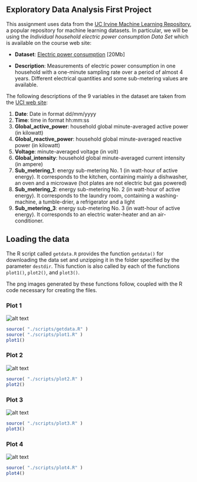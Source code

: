 ## Exploratory Data Analysis First Project

This assignment uses data from the [UC Irvine Machine Learning Repository][1],
a popular repository for machine learning datasets.
In particular, we will be using the _Individual household electric power 
consumption Data Set_ which is available on the course web site:

* __Dataset__: [Electric power consumption][2] [20Mb]

* __Description__: Measurements of electric power consumption in one household
with a one-minute sampling rate over a period of almost 4 years.
Different electrical quantities and some sub-metering values are available.

The following descriptions of the 9 variables in the dataset are taken from the
[UCI web site][3]:

1. __Date__: Date in format dd/mm/yyyy
2. __Time__: time in format hh:mm:ss
3. __Global_active_power__: household global minute-averaged active power
   (in kilowatt)
4. __Global_reactive_power__: household global minute-averaged reactive power
   (in kilowatt)
5. __Voltage__: minute-averaged voltage (in volt)
6. __Global_intensity__: household global minute-averaged current intensity
   (in ampere)
7. __Sub_metering_1__: energy sub-metering No. 1 (in watt-hour of active
   energy).
   It corresponds to the kitchen, containing mainly a dishwasher, an oven and a
   microwave (hot plates are not electric but gas powered)
8. __Sub_metering_2__: energy sub-metering No. 2 (in watt-hour of active energy).
   It corresponds to the laundry room, containing a washing-machine, a
   tumble-drier, a refrigerator and a light
9. __Sub_metering_3__: energy sub-metering No. 3 (in watt-hour of active energy).
   It corresponds to an electric water-heater and an air-conditioner.

## Loading the data

The R script called `getdata.R` provides the function `getdata()` for
downloading the data set and unzipping it in the folder specified by the
parameter `destdir`.
This function is also called by each of the functions `plot1()`, `plot2()`,
and `plot3()`.

The png images generated by these functions follow, coupled with the R code
necessary for creating the files.

### Plot 1

![alt text][plot1]

```r
source( "./scripts/getdata.R" )
source( "./scripts/plot1.R" )
plot1()
```

### Plot 2

![alt text][plot2]

```r
source( "./scripts/plot2.R" )
plot2()
```

### Plot 3

![alt text][plot3]

```r
source( "./scripts/plot3.R" )
plot3()
```

### Plot 4

![alt text][plot4]

```r
source( "./scripts/plot4.R" )
plot4()
```

[1]: http://archive.ics.uci.edu/ml/
[2]: https://d396qusza40orc.cloudfront.net/exdata%2Fdata%2Fhousehold_power_consumption.zip
[3]: https://archive.ics.uci.edu/ml/datasets/Individual+household+electric+power+consumption

[plot1]: https://github.com/madrisan/data-science-coursera/blob/master/ExploratoryDataAnalysis/images/plot1.png
[plot2]: https://github.com/madrisan/data-science-coursera/blob/master/ExploratoryDataAnalysis/images/plot2.png
[plot3]: https://github.com/madrisan/data-science-coursera/blob/master/ExploratoryDataAnalysis/images/plot3.png
[plot4]: https://github.com/madrisan/data-science-coursera/blob/master/ExploratoryDataAnalysis/images/plot4.png
